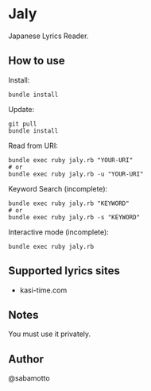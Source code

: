 # Jaly
Japanese Lyrics Reader.

## How to use
Install:

    bundle install

Update:

    git pull
    bundle install

Read from URI:

    bundle exec ruby jaly.rb "YOUR-URI"
    # or
    bundle exec ruby jaly.rb -u "YOUR-URI"

Keyword Search (incomplete):

    bundle exec ruby jaly.rb "KEYWORD"
    # or
    bundle exec ruby jaly.rb -s "KEYWORD"

Interactive mode (incomplete):

    bundle exec ruby jaly.rb

## Supported lyrics sites
- kasi-time.com

## Notes
You must use it privately.

## Author
@sabamotto
